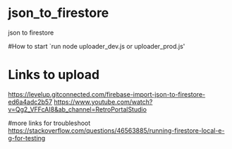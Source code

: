 # json_to_firestore
json to firestore

#How to start
`run node uploader_dev.js or uploader_prod.js'

# Links to upload
https://levelup.gitconnected.com/firebase-import-json-to-firestore-ed6a4adc2b57
https://www.youtube.com/watch?v=Qg2_VFFcAI8&ab_channel=RetroPortalStudio


#more links for troubleshoot
https://stackoverflow.com/questions/46563885/running-firestore-local-e-g-for-testing
